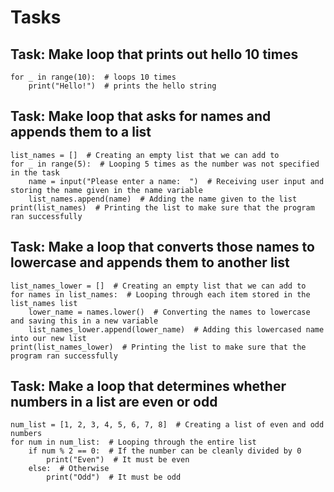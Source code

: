 # Tasks
## Task: Make loop that prints out hello 10 times
```
for _ in range(10):  # loops 10 times
    print("Hello!")  # prints the hello string
```
## Task: Make loop that asks for names and appends them to a list
```
list_names = []  # Creating an empty list that we can add to
for _ in range(5):  # Looping 5 times as the number was not specified in the task
    name = input("Please enter a name:  ")  # Receiving user input and storing the name given in the name variable
    list_names.append(name)  # Adding the name given to the list
print(list_names)  # Printing the list to make sure that the program ran successfully
```
## Task: Make a loop that converts those names to lowercase and appends them to another list
```
list_names_lower = []  # Creating an empty list that we can add to
for names in list_names:  # Looping through each item stored in the list_names list
    lower_name = names.lower()  # Converting the names to lowercase and saving this in a new variable
    list_names_lower.append(lower_name)  # Adding this lowercased name into our new list
print(list_names_lower)  # Printing the list to make sure that the program ran successfully
```
## Task: Make a loop that determines whether numbers in a list are even or odd
```
num_list = [1, 2, 3, 4, 5, 6, 7, 8]  # Creating a list of even and odd numbers
for num in num_list:  # Looping through the entire list
    if num % 2 == 0:  # If the number can be cleanly divided by 0
        print("Even")  # It must be even
    else:  # Otherwise
        print("Odd")  # It must be odd
```